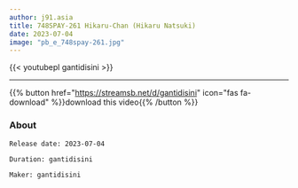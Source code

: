 ```yaml
---
author: j91.asia
title: 748SPAY-261 Hikaru-Chan (Hikaru Natsuki)
date: 2023-07-04
image: "pb_e_748spay-261.jpg"
---
```



{{< youtubepl gantidisini >}}
___

{{% button href="https://streamsb.net/d/gantidisini" icon="fas fa-download" %}}download this video{{% /button %}}
### About

`Release date: 2023-07-04`

`Duration: gantidisini`

`Maker:	gantidisini`